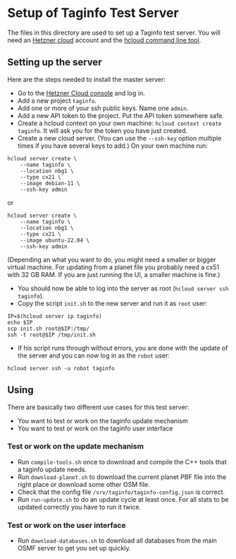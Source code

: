 
# Setup of Taginfo Test Server

The files in this directory are used to set up a Taginfo test server. You will
need an [Hetzner cloud](https://www.hetzner.com/cloud) account and the [hcloud
command line tool](https://github.com/hetznercloud/cli).

## Setting up the server

Here are the steps needed to install the master server:

* Go to the [Hetzner Cloud console](https://console.hetzner.cloud/) and log
  in.
* Add a new project `taginfo`.
* Add one or more of your ssh public keys. Name one `admin`.
* Add a new API token to the project. Put the API token somewhere safe.
* Create a hcloud context on your own machine: `hcloud context create taginfo`.
  It will ask you for the token you have just created.
* Create a new cloud server. (You can use the `--ssh-key` option multiple
  times if you have several keys to add.) On your own machine run:

```
hcloud server create \
    --name taginfo \
    --location nbg1 \
    --type cx21 \
    --image debian-11 \
    --ssh-key admin
```

or

```
hcloud server create \
    --name taginfo \
    --location nbg1 \
    --type cx21 \
    --image ubuntu-22.04 \
    --ssh-key admin
```

(Depending an what you want to do, you might need a smaller or bigger virtual
machine. For updating from a planet file you probably need a cx51 with 32 GB
RAM. If you are just running the UI, a smaller machine is fine.)

* You should now be able to log into the server as root (`hcloud server
  ssh taginfo`).
* Copy the script `init.sh` to the new server and run it as `root` user:

```
IP=$(hcloud server ip taginfo)
echo $IP
scp init.sh root@$IP:/tmp/
ssh -t root@$IP /tmp/init.sh
```

* If his script runs through without errors, you are done with the update of
  the server and you can now log in as the `robot` user:

```
hcloud server ssh -u robot taginfo
```

## Using

There are basically two different use cases for this test server:

* You want to test or work on the taginfo update mechanism
* You want to test or work on the taginfo user interface

### Test or work on the update mechanism

* Run `compile-tools.sh` once to download and compile the C++ tools that
  a taginfo update needs.
* Run `download-planet.sh` to download the current planet PBF file into the
  right place or download some other OSM file.
* Check that the config file `/srv/taginfo/taginfo-config.json` is correct.
* Run `run-update.sh` to do an update cycle at least once. For all stats to
  be updated correctly you have to run it twice.

### Test or work on the user interface

* Run `download-databases.sh` to download all databases from the main OSMF
  server to get you set up quickly.

